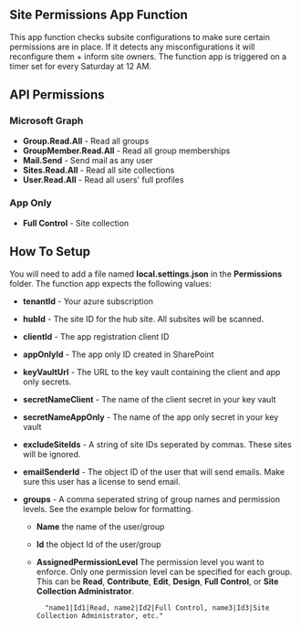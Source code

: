 ##  Site Permissions App Function
This app function checks subsite configurations to make sure certain permissions are in place. If it detects any misconfigurations it will reconfigure them + inform site owners. The function app is triggered on a timer set for every Saturday at 12 AM.
##  API Permissions
### Microsoft Graph
- **Group.Read.All** - Read all groups
- **GroupMember.Read.All** - Read all group memberships
- **Mail.Send** - Send mail as any user
- **Sites.Read.All** - Read all site collections
- **User.Read.All** - Read all users' full profiles
### App Only
- **Full Control** - Site collection
## How To Setup
You will need to add a file named **local.settings.json** in the **Permissions** folder.  The function app expects the following values:
- **tenantId** - Your azure subscription
- **hubId** - The site ID for the hub site. All subsites will be scanned.
- **clientId** - The app registration client ID
- **appOnlyId** - The app only ID created in SharePoint
- **keyVaultUrl** - The URL to the key vault containing the client and app only secrets.
- **secretNameClient** - The name of the client secret in your key vault
- **secretNameAppOnly** - The name of the app only secret in your key vault
- **excludeSiteIds** - A string of site IDs seperated by commas. These sites will be ignored.
- **emailSenderId** - The object ID of the user that will send emails. Make sure this user has a license to send email.
- **groups** - A comma seperated string of group names and permission levels. See the example below for formatting. 

	- **Name** the name of the user/group

	- **Id** the object Id of the user/group

	- **AssignedPermissionLevel** The permission level you want to enforce. Only one permission level can be specified for each group. This can be **Read**, **Contribute**, **Edit**, **Design**, **Full Control**, or **Site Collection Administrator**.

			"name1|Id1|Read, name2|Id2|Full Control, name3|Id3|Site Collection Administrator, etc."
